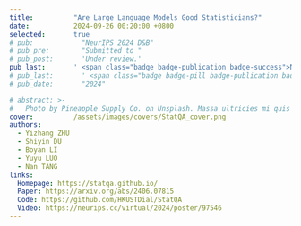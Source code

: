```yaml
---
title:          "Are Large Language Models Good Statisticians?"
date:           2024-09-26 00:20:00 +0800
selected:       true
# pub:            "NeurIPS 2024 D&B"
# pub_pre:        "Submitted to "
# pub_post:       'Under review.'
pub_last:       ' <span class="badge badge-publication badge-success">NeurIPS 2024 D&B</span>'
# pub_last:       ' <span class="badge badge-pill badge-publication badge-warning">NeurIPS 2024 D&B</span>'
# pub_date:       "2024"

# abstract: >-
#   Photo by Pineapple Supply Co. on Unsplash. Massa ultricies mi quis hendrerit dolor magna. Arcu non odio euismod lacinia at quis risus sed. Et tortor at risus viverra. Enim neque volutpat ac tincidunt. Dictum varius duis at consectetur lorem donec.
cover:          /assets/images/covers/StatQA_cover.png
authors:
  - Yizhang ZHU
  - Shiyin DU
  - Boyan LI
  - Yuyu LUO
  - Nan TANG
links:
  Homepage: https://statqa.github.io/
  Paper: https://arxiv.org/abs/2406.07815
  Code: https://github.com/HKUSTDial/StatQA
  Video: https://neurips.cc/virtual/2024/poster/97546
---
```


